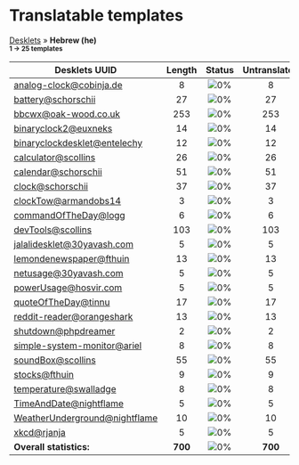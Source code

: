 # Translatable templates
[Desklets](../README.md) &#187; **Hebrew (he)**
<br><sub>**1 &#8594; 25 templates**</sub>

Desklets UUID | Length | Status | Untranslated
------------|:------:|:------:|:-----------:
[analog-clock@cobinja.de](../desklets-status/analog-clock@cobinja.de/README.md) | 8 | ![0%](http://progressed.io/bar/0) | 8
[battery@schorschii](../desklets-status/battery@schorschii/README.md) | 27 | ![0%](http://progressed.io/bar/0) | 27
[bbcwx@oak-wood.co.uk](../desklets-status/bbcwx@oak-wood.co.uk/README.md) | 253 | ![0%](http://progressed.io/bar/0) | 253
[binaryclock2@euxneks](../desklets-status/binaryclock2@euxneks/README.md) | 14 | ![0%](http://progressed.io/bar/0) | 14
[binaryclockdesklet@entelechy](../desklets-status/binaryclockdesklet@entelechy/README.md) | 12 | ![0%](http://progressed.io/bar/0) | 12
[calculator@scollins](../desklets-status/calculator@scollins/README.md) | 26 | ![0%](http://progressed.io/bar/0) | 26
[calendar@schorschii](../desklets-status/calendar@schorschii/README.md) | 51 | ![0%](http://progressed.io/bar/0) | 51
[clock@schorschii](../desklets-status/clock@schorschii/README.md) | 37 | ![0%](http://progressed.io/bar/0) | 37
[clockTow@armandobs14](../desklets-status/clockTow@armandobs14/README.md) | 3 | ![0%](http://progressed.io/bar/0) | 3
[commandOfTheDay@logg](../desklets-status/commandOfTheDay@logg/README.md) | 6 | ![0%](http://progressed.io/bar/0) | 6
[devTools@scollins](../desklets-status/devTools@scollins/README.md) | 103 | ![0%](http://progressed.io/bar/0) | 103
[jalalidesklet@30yavash.com](../desklets-status/jalalidesklet@30yavash.com/README.md) | 5 | ![0%](http://progressed.io/bar/0) | 5
[lemondenewspaper@fthuin](../desklets-status/lemondenewspaper@fthuin/README.md) | 13 | ![0%](http://progressed.io/bar/0) | 13
[netusage@30yavash.com](../desklets-status/netusage@30yavash.com/README.md) | 5 | ![0%](http://progressed.io/bar/0) | 5
[powerUsage@hosvir.com](../desklets-status/powerUsage@hosvir.com/README.md) | 5 | ![0%](http://progressed.io/bar/0) | 5
[quoteOfTheDay@tinnu](../desklets-status/quoteOfTheDay@tinnu/README.md) | 17 | ![0%](http://progressed.io/bar/0) | 17
[reddit-reader@orangeshark](../desklets-status/reddit-reader@orangeshark/README.md) | 13 | ![0%](http://progressed.io/bar/0) | 13
[shutdown@phpdreamer](../desklets-status/shutdown@phpdreamer/README.md) | 2 | ![0%](http://progressed.io/bar/0) | 2
[simple-system-monitor@ariel](../desklets-status/simple-system-monitor@ariel/README.md) | 8 | ![0%](http://progressed.io/bar/0) | 8
[soundBox@scollins](../desklets-status/soundBox@scollins/README.md) | 55 | ![0%](http://progressed.io/bar/0) | 55
[stocks@fthuin](../desklets-status/stocks@fthuin/README.md) | 9 | ![0%](http://progressed.io/bar/0) | 9
[temperature@swalladge](../desklets-status/temperature@swalladge/README.md) | 8 | ![0%](http://progressed.io/bar/0) | 8
[TimeAndDate@nightflame](../desklets-status/TimeAndDate@nightflame/README.md) | 5 | ![0%](http://progressed.io/bar/0) | 5
[WeatherUnderground@nightflame](../desklets-status/WeatherUnderground@nightflame/README.md) | 10 | ![0%](http://progressed.io/bar/0) | 10
[xkcd@rjanja](../desklets-status/xkcd@rjanja/README.md) | 5 | ![0%](http://progressed.io/bar/0) | 5
**Overall statistics:** | **700** | ![0%](http://progressed.io/bar/0) | **700**
